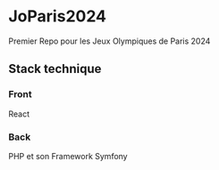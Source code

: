# JoParis2024
Premier Repo pour les Jeux Olympiques de Paris 2024

## Stack technique
### Front
React

### Back
PHP et son Framework Symfony


